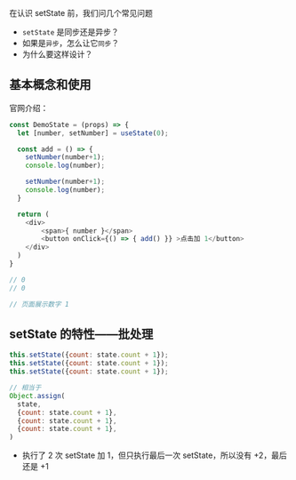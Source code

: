 在认识 setState 前，我们问几个常见问题
- `setState` 是同步还是异步？
- 如果是`异步`，怎么让它`同步`？
- 为什么要这样设计？

## 基本概念和使用

官网介绍：



```js
const DemoState = (props) => {
  let [number, setNumber] = useState(0);

  const add = () => {
    setNumber(number+1);
    console.log(number);

    setNumber(number+1);
    console.log(number);
  }

  return (
    <div>
        <span>{ number }</span>
        <button onClick={() => { add() }} >点击加 1</button>
    </div>
  )
}

// 0
// 0

// 页面展示数字 1
```

## setState 的特性——批处理

```js
this.setState({count: state.count + 1});
this.setState({count: state.count + 1});
this.setState({count: state.count + 1});

// 相当于
Object.assign(
  state,
  {count: state.count + 1},
  {count: state.count + 1},
  {count: state.count + 1},
)
```


- 执行了 2 次 setState 加 1，但只执行最后一次 setState，所以没有 +2，最后还是 +1